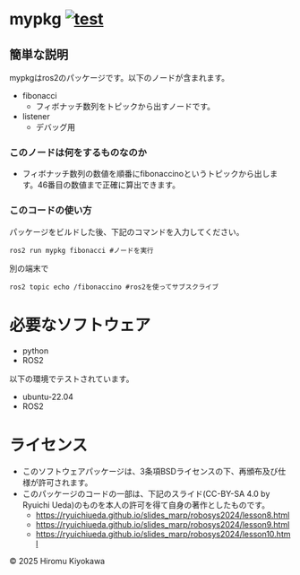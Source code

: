 # mypkg [![test](https://github.com/kiyo911/mypkg/actions/workflows/test.yml/badge.svg)](https://github.com/kiyo911/mypkg/actions/workflows/test.yml)

## 簡単な説明
mypkgはros2のパッケージです。以下のノードが含まれます。
- fibonacci
  - フィボナッチ数列をトピックから出すノードです。
- listener
  - デバッグ用


### このノードは何をするものなのか
- フィボナッチ数列の数値を順番にfibonaccinoというトピックから出します。46番目の数値まで正確に算出できます。

### このコードの使い方
パッケージをビルドした後、下記のコマンドを入力してください。

```
ros2 run mypkg fibonacci #ノードを実行
```

別の端末で

```
ros2 topic echo /fibonaccino #ros2を使ってサブスクライブ
```

# 必要なソフトウェア
- python
- ROS2

以下の環境でテストされています。
  - ubuntu-22.04
  - ROS2



# ライセンス
- このソフトウェアパッケージは、3条項BSDライセンスの下、再頒布及び仕様が許可されます。
- このパッケージのコードの一部は、下記のスライド(CC-BY-SA 4.0 by Ryuichi Ueda)のものを本人の許可を得て自身の著作としたものです。
  - https://ryuichiueda.github.io/slides_marp/robosys2024/lesson8.html
  - https://ryuichiueda.github.io/slides_marp/robosys2024/lesson9.html
  - https://ryuichiueda.github.io/slides_marp/robosys2024/lesson10.html

© 2025 Hiromu Kiyokawa
